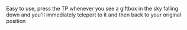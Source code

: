 Easy to use, press the TP whenever you see a giftbox in the sky falling down and you'll immediately teleport to it and then back to your original position
